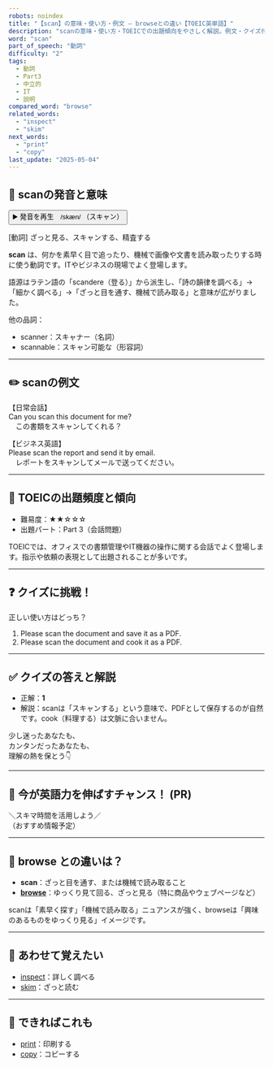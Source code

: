 ```yaml
---
robots: noindex
title: "【scan】の意味・使い方・例文 ― browseとの違い【TOEIC英単語】"
description: "scanの意味・使い方・TOEICでの出題傾向をやさしく解説。例文・クイズ付きでbrowseとの違いもわかりやすく学べます。"
word: "scan"
part_of_speech: "動詞"
difficulty: "2"
tags:
  - 動詞
  - Part3
  - 中立的
  - IT
  - 説明
compared_word: "browse"
related_words:
  - "inspect"
  - "skim"
next_words:
  - "print"
  - "copy"
last_update: "2025-05-04"
---
```


## 🔰 scanの発音と意味

<button class="play-audio" onclick="playTTS('scan')">
  <span class="play-audio-main">
    ▶️ 発音を再生　/skæn/
  </span>
  <span class="play-audio-sub">
    （スキャン）
  </span>
</button>

[動詞] ざっと見る、スキャンする、精査する

**scan** は、何かを素早く目で追ったり、機械で画像や文書を読み取ったりする時に使う動詞です。ITやビジネスの現場でよく登場します。

語源はラテン語の「scandere（登る）」から派生し、「詩の韻律を調べる」→「細かく調べる」→「ざっと目を通す、機械で読み取る」と意味が広がりました。

他の品詞：  
- scanner：スキャナー（名詞）
- scannable：スキャン可能な（形容詞）

---

## ✏️ scanの例文

【日常会話】  
Can you scan this document for me?  
　この書類をスキャンしてくれる？

【ビジネス英語】  
Please scan the report and send it by email.  
　レポートをスキャンしてメールで送ってください。

---

## 🎯 TOEICの出題頻度と傾向

- 難易度：★★☆☆☆
- 出題パート：Part 3（会話問題）

TOEICでは、オフィスでの書類管理やIT機器の操作に関する会話でよく登場します。指示や依頼の表現として出題されることが多いです。

---

## ❓ クイズに挑戦！

正しい使い方はどっち？

1. Please scan the document and save it as a PDF.  
2. Please scan the document and cook it as a PDF.

---

## ✅ クイズの答えと解説

- 正解：**1**
- 解説：scanは「スキャンする」という意味で、PDFとして保存するのが自然です。cook（料理する）は文脈に合いません。

少し迷ったあなたも、  
カンタンだったあなたも、  
理解の熱を保とう👇️

---

## 🚀 今が英語力を伸ばすチャンス！ (PR)

<div class="info-center">
＼スキマ時間を活用しよう／<br>  
（おすすめ情報予定）
</div>

---

## 🤔  browse との違いは？

- **scan**：ざっと目を通す、または機械で読み取ること
- **[browse](/browse)**：ゆっくり見て回る、ざっと見る（特に商品やウェブページなど）

scanは「素早く探す」「機械で読み取る」ニュアンスが強く、browseは「興味のあるものをゆっくり見る」イメージです。

---

## 🧩 あわせて覚えたい

- [inspect](/inspect)：詳しく調べる
- [skim](/skim)：ざっと読む

---

## 📖 できればこれも

- [print](/print)：印刷する
- [copy](/copy)：コピーする

<!-- cvid: aid46_bid06 -->
